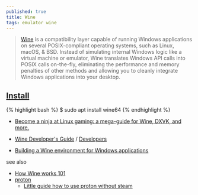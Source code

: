 ```yaml
---
published: true
title: Wine
tags: emulator wine
---
```

> [Wine](https://www.winehq.org/) is a compatibility layer capable of running Windows applications on several POSIX-compliant operating systems, such as Linux, macOS, & BSD. Instead of simulating internal Windows logic like a virtual machine or emulator, Wine translates Windows API calls into POSIX calls on-the-fly, eliminating the performance and memory penalties of other methods and allowing you to cleanly integrate Windows applications into your desktop.

## [Install](https://vitux.com/how-to-install-wine-on-ubuntu/)
{% highlight bash %}
$ sudo apt install wine64
{% endhighlight %}

- [Become a ninja at Linux gaming: a mega-guide for Wine, DXVK, and more.](https://dither8.xyz/guide/gaming-on-linux-ninja/)

- [Wine Developer's Guide](https://wiki.winehq.org/Wine_Developer%27s_Guide) / [Developers](https://wiki.winehq.org/Developers)
- [Building a Wine environment for Windows applications](https://www.linux-magazine.com/Online/Features/Practical-Wine)

see also
- [How Wine works 101](https://werat.dev/blog/how-wine-works-101/)
- [proton](https://github.com/ValveSoftware/Proton)
	- [Little guide how to use proton without steam](https://www.reddit.com/r/linux_gaming/comments/dg4eti/little_guide_how_to_use_proton_without_steam/)